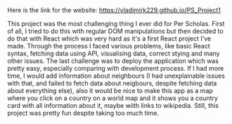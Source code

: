 Here is the link for the website: https://vladimirk229.github.io/PS_Project1

This project was the most challenging thing I ever did for Per Scholas. First of all, I tried to do this with regular DOM manipulations but then decided to do that with React which was very hard as it's a first React project I've made. Through the process I faced various problems, like basic React syntax, fetching data using API, visualising data, correct stying and many other issues. The last challenge was to deploy the application which was pretty easy, especially comparing with development process. If I had more time, I would add information about neighbours (I had unexplainable issues with that, and failed to fetch data about neigbours, despite fetching data about everything else), also it would be nice to make this app as a map where you click on a country on a world map and it shows you a country card with all information about it, maybe wiith links to wikipedia. Still, this project was pretty fun despite taking too much time.
